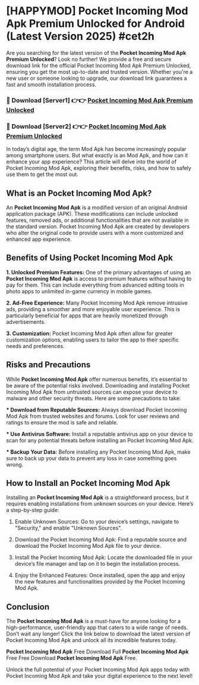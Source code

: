 # [HAPPYMOD] Pocket Incoming Mod Apk Premium Unlocked for Android (Latest Version 2025) #cet2h

Are you searching for the latest version of the <strong>Pocket Incoming Mod Apk Premium Unlocked</strong>? Look no further! We provide a free and secure download link for the official Pocket Incoming Mod Apk Premium Unlocked, ensuring you get the most up-to-date and trusted version. Whether you're a new user or someone looking to upgrade, our download link guarantees a fast and smooth installation process.


<h3>🔴 Download [Server1] 👉👉 <a href="https://appsnew.pages.dev?q=Pocket+Incoming+Mod+Apk">Pocket Incoming Mod Apk Premium Unlocked</a></h3>

<h3>🔴 Download [Server2] 👉👉 <a href="https://appsnew.pages.dev?q=Pocket+Incoming+Mod+Apk">Pocket Incoming Mod Apk Premium Unlocked</a></h3>


In today’s digital age, the term Mod Apk has become increasingly popular among smartphone users. But what exactly is an Mod Apk, and how can it enhance your app experience? This article will delve into the world of Pocket Incoming Mod Apk, exploring their benefits, risks, and how to safely use them to get the most out.


<h2>What is an Pocket Incoming Mod Apk?</h2>

An <strong>Pocket Incoming Mod Apk</strong> is a modified version of an original Android application package (APK). These modifications can include unlocked features, removed ads, or additional functionalities that are not available in the standard version. Pocket Incoming Mod Apk are created by developers who alter the original code to provide users with a more customized and enhanced app experience.


<h2>Benefits of Using Pocket Incoming Mod Apk</h2>

<strong> 1. Unlocked Premium Features:</strong> One of the primary advantages of using an <strong>Pocket Incoming Mod Apk</strong> is access to premium features without having to pay for them. This can include everything from advanced editing tools in photo apps to unlimited in-game currency in mobile games.

<strong> 2. Ad-Free Experience:</strong> Many Pocket Incoming Mod Apk remove intrusive ads, providing a smoother and more enjoyable user experience. This is particularly beneficial for apps that are heavily monetized through advertisements.

<strong> 3. Customization:</strong> Pocket Incoming Mod Apk often allow for greater customization options, enabling users to tailor the app to their specific needs and preferences.


<h2>Risks and Precautions</h2>

While <strong>Pocket Incoming Mod Apk</strong> offer numerous benefits, it’s essential to be aware of the potential risks involved. Downloading and installing Pocket Incoming Mod Apk from untrusted sources can expose your device to malware and other security threats. Here are some precautions to take:

<strong> * Download from Reputable Sources:</strong> Always download Pocket Incoming Mod Apk from trusted websites and forums. Look for user reviews and ratings to ensure the mod is safe and reliable.

<strong> * Use Antivirus Software:</strong> Install a reputable antivirus app on your device to scan for any potential threats before installing an Pocket Incoming Mod Apk.

<strong> * Backup Your Data:</strong> Before installing any Pocket Incoming Mod Apk, make sure to back up your data to prevent any loss in case something goes wrong.


<h2>How to Install an Pocket Incoming Mod Apk</h2>

Installing an <strong>Pocket Incoming Mod Apk</strong> is a straightforward process, but it requires enabling installations from unknown sources on your device. Here’s a step-by-step guide:

 1. Enable Unknown Sources: Go to your device’s settings, navigate to "Security," and enable "Unknown Sources".

 2. Download the Pocket Incoming Mod Apk: Find a reputable source and download the Pocket Incoming Mod Apk file to your device.

 3. Install the Pocket Incoming Mod Apk: Locate the downloaded file in your device’s file manager and tap on it to begin the installation process.

 4. Enjoy the Enhanced Features: Once installed, open the app and enjoy the new features and functionalities provided by the Pocket Incoming Mod Apk.


<h2><strong>Conclusion</strong></h2>

The <strong>Pocket Incoming Mod Apk</strong> is a must-have for anyone looking for a high-performance, user-friendly app that caters to a wide range of needs. Don’t wait any longer! Click the link below to download the latest version of Pocket Incoming Mod Apk and unlock all its incredible features today.

<strong>Pocket Incoming Mod Apk</strong> Free Download Full <strong>Pocket Incoming Mod Apk</strong> Free Free Download <strong>Pocket Incoming Mod Apk</strong> Free.

Unlock the full potential of your Pocket Incoming Mod Apk apps today with Pocket Incoming Mod Apk and take your digital experience to the next level!